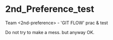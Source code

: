# 2nd_Preference_test
Team <2nd-preference> - 'GIT FLOW' prac & test 

Do not try to make a mess.
but anyway OK.
